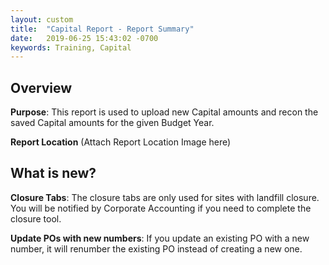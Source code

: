 ```yaml
---
layout: custom  
title:  "Capital Report - Report Summary"
date:   2019-06-25 15:43:02 -0700
keywords: Training, Capital
---
```


## Overview

**Purpose**:  This report is used to upload new Capital amounts and recon the saved Capital amounts for the given Budget Year.

**Report Location**
(Attach Report Location Image here)

## What is new?

**Closure Tabs**:
The closure tabs are only used for sites with landfill closure. You will be notified by Corporate Accounting if you need to complete the closure tool.

**Update POs with new numbers**:
If you update an existing PO with a new number, it will renumber the existing PO instead of creating a new one.

